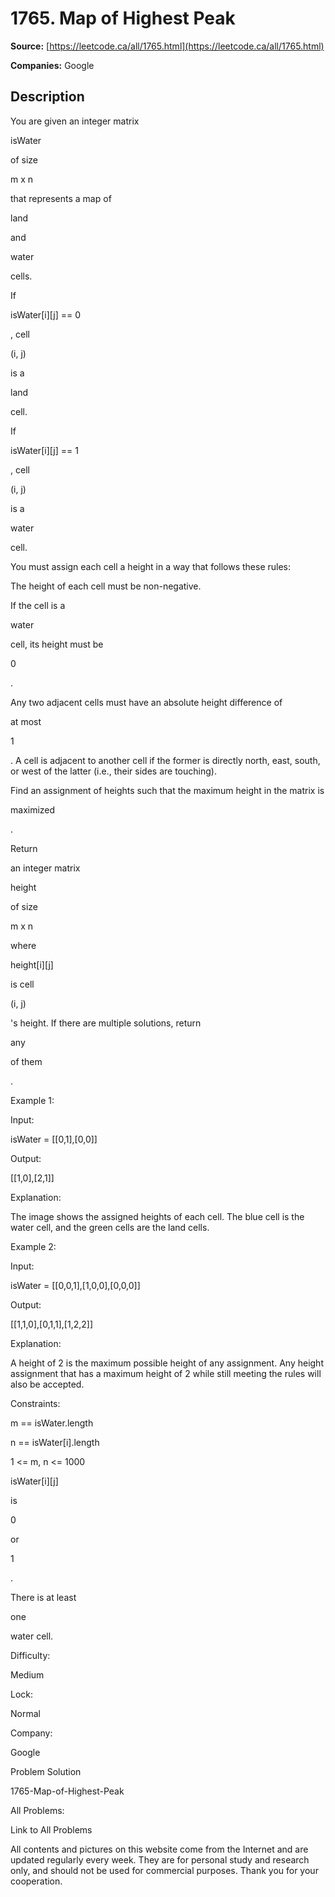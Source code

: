 # 1765. Map of Highest Peak

**Source:** [https://leetcode.ca/all/1765.html](https://leetcode.ca/all/1765.html)

**Companies:** Google

## Description

You are given an integer matrix

isWater

of size

m x n

that represents a map of

land

and

water

cells.

If

isWater[i][j] == 0

, cell

(i, j)

is a

land

cell.

If

isWater[i][j] == 1

, cell

(i, j)

is a

water

cell.

You must assign each cell a height in a way that follows these rules:

The height of each cell must be non-negative.

If the cell is a

water

cell, its height must be

0

.

Any two adjacent cells must have an absolute height difference of

at most

1

. A cell is adjacent to another cell if the former is directly north, east, south, or west of the latter (i.e., their sides are touching).

Find an assignment of heights such that the maximum height in the matrix is

maximized

.

Return

an integer matrix

height

of size

m x n

where

height[i][j]

is cell

(i, j)

's height. If there are multiple solutions, return

any

of them

.

Example 1:

Input:

isWater = [[0,1],[0,0]]

Output:

[[1,0],[2,1]]

Explanation:

The image shows the assigned heights of each cell.
The blue cell is the water cell, and the green cells are the land cells.

Example 2:

Input:

isWater = [[0,0,1],[1,0,0],[0,0,0]]

Output:

[[1,1,0],[0,1,1],[1,2,2]]

Explanation:

A height of 2 is the maximum possible height of any assignment.
Any height assignment that has a maximum height of 2 while still meeting the rules will also be accepted.

Constraints:

m == isWater.length

n == isWater[i].length

1 <= m, n <= 1000

isWater[i][j]

is

0

or

1

.

There is at least

one

water cell.

Difficulty:

Medium

Lock:

Normal

Company:

Google

Problem Solution

1765-Map-of-Highest-Peak

All Problems:

Link to All Problems

All contents and pictures on this website come from the Internet and are updated regularly every week. They are for personal study and research only, and should not be used for commercial purposes. Thank you for your cooperation.

